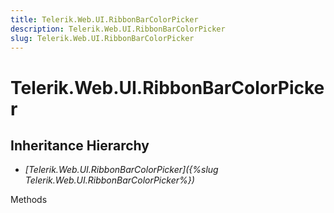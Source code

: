 ```yaml
---
title: Telerik.Web.UI.RibbonBarColorPicker
description: Telerik.Web.UI.RibbonBarColorPicker
slug: Telerik.Web.UI.RibbonBarColorPicker
---
```


# Telerik.Web.UI.RibbonBarColorPicker

## Inheritance Hierarchy

* *[Telerik.Web.UI.RibbonBarColorPicker]({%slug Telerik.Web.UI.RibbonBarColorPicker%})*


Methods


